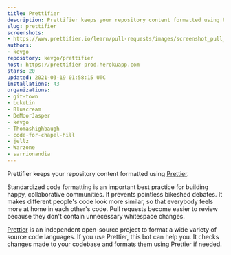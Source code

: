 ```yaml
---
title: Prettifier
description: Prettifier keeps your repository content formatted using Prettier.
slug: prettifier
screenshots:
- https://www.prettifier.io/learn/pull-requests/images/screenshot_pull_request.png
authors:
- kevgo
repository: kevgo/prettifier
host: https://prettifier-prod.herokuapp.com
stars: 20
updated: 2021-03-19 01:58:15 UTC
installations: 43
organizations:
- git-town
- LukeLin
- Bluscream
- DeMoorJasper
- kevgo
- Thomashighbaugh
- code-for-chapel-hill
- jellz
- Warzone
- sarrionandia
---
```


Prettifier keeps your repository content formatted using [Prettier](https://prettier.io).

Standardized code formatting is an important best practice for building happy, collaborative communities.
It prevents pointless bikeshed debates. It makes different people's code look more similar, so that everybody feels more at home in each other's code. Pull requests become easier to review because they don't contain unnecessary whitespace changes.

[Prettier](https://prettier.io) is an independent open-source project to format a wide variety of source code languages. If you use Prettier, this bot can help you. It checks changes made to your codebase and formats them using Prettier if needed.
